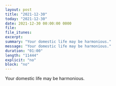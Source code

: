 ```yaml
---
layout: post
title: "2021-12-30"
today: "2021-12-30"
date: 2021-12-30 00:00:00 0000
file:
file_itunes:
excerpt:
summary: "Your domestic life may be harmonious."
message: "Your domestic life may be harmonious."
duration: "01:00"
length: "11444"
explicit: "no"
block: "no"
---
```

Your domestic life may be harmonious.

